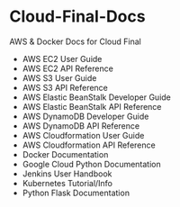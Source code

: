 # Cloud-Final-Docs
AWS &amp; Docker Docs for Cloud Final

* AWS EC2 User Guide
* AWS EC2 API Reference
* AWS S3 User Guide
* AWS S3 API Reference
* AWS Elastic BeanStalk Developer Guide
* AWS Elastic BeanStalk API Reference
* AWS DynamoDB Developer Guide
* AWS DynamoDB API Reference
* AWS Cloudformation User Guide
* AWS Cloudformation API Reference	
* Docker Documentation
* Google Cloud Python Documentation
* Jenkins User Handbook
* Kubernetes Tutorial/Info
* Python Flask Documentation
